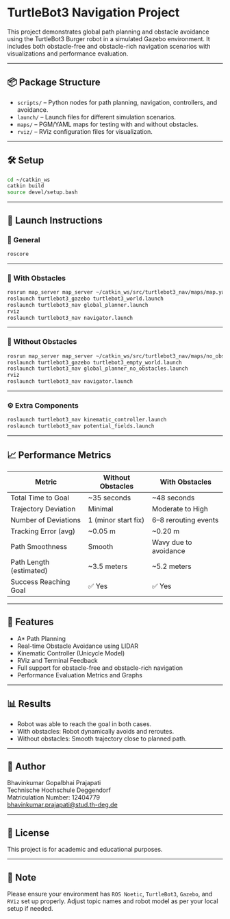 # TurtleBot3 Navigation Project

This project demonstrates global path planning and obstacle avoidance using the TurtleBot3 Burger robot in a simulated Gazebo environment. It includes both obstacle-free and obstacle-rich navigation scenarios with visualizations and performance evaluation.

---

## 📦 Package Structure

- `scripts/` – Python nodes for path planning, navigation, controllers, and avoidance.
- `launch/` – Launch files for different simulation scenarios.
- `maps/` – PGM/YAML maps for testing with and without obstacles.
- `rviz/` – RViz configuration files for visualization.

---

## 🛠️ Setup

```bash
cd ~/catkin_ws
catkin build
source devel/setup.bash
```

---

## 🚀 Launch Instructions

### 🔁 General

```bash
roscore
```

---

### 🧱 With Obstacles

```bash
rosrun map_server map_server ~/catkin_ws/src/turtlebot3_nav/maps/map.yaml
roslaunch turtlebot3_gazebo turtlebot3_world.launch
roslaunch turtlebot3_nav global_planner.launch
rviz
roslaunch turtlebot3_nav navigator.launch
```

---

### 🧭 Without Obstacles

```bash
rosrun map_server map_server ~/catkin_ws/src/turtlebot3_nav/maps/no_obstacle.yaml
roslaunch turtlebot3_gazebo turtlebot3_empty_world.launch
roslaunch turtlebot3_nav global_planner_no_obstacles.launch
rviz
roslaunch turtlebot3_nav navigator.launch
```

---

### ⚙️ Extra Components

```bash
roslaunch turtlebot3_nav kinematic_controller.launch
roslaunch turtlebot3_nav potential_fields.launch
```

---

## 📈 Performance Metrics

| Metric                   | Without Obstacles | With Obstacles     |
|--------------------------|-------------------|---------------------|
| Total Time to Goal       | ~35 seconds       | ~48 seconds         |
| Trajectory Deviation     | Minimal           | Moderate to High    |
| Number of Deviations     | 1 (minor start fix)| 6–8 rerouting events|
| Tracking Error (avg)     | ~0.05 m           | ~0.20 m             |
| Path Smoothness          | Smooth            | Wavy due to avoidance |
| Path Length (estimated)  | ~3.5 meters       | ~5.2 meters         |
| Success Reaching Goal    | ✅ Yes             | ✅ Yes              |

---

## 🧠 Features

- A* Path Planning
- Real-time Obstacle Avoidance using LIDAR
- Kinematic Controller (Unicycle Model)
- RViz and Terminal Feedback
- Full support for obstacle-free and obstacle-rich navigation
- Performance Evaluation Metrics and Graphs

---

## 📊 Results

- Robot was able to reach the goal in both cases.
- With obstacles: Robot dynamically avoids and reroutes.
- Without obstacles: Smooth trajectory close to planned path.

---

## 📝 Author

Bhavinkumar Gopalbhai Prajapati  
Technische Hochschule Deggendorf  
Matriculation Number: 12404779  
bhavinkumar.prajapati@stud.th-deg.de

---

## 📃 License

This project is for academic and educational purposes.

---

## 📌 Note

Please ensure your environment has `ROS Noetic`, `TurtleBot3`, `Gazebo`, and `RViz` set up properly. Adjust topic names and robot model as per your local setup if needed.
